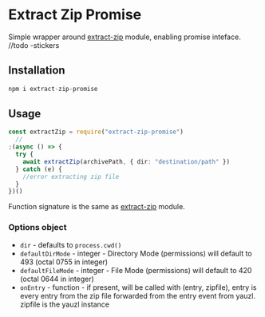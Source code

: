 # Extract Zip Promise

Simple wrapper around [extract-zip](https://www.npmjs.com/package/extract-zip) module, enabling promise inteface.
//todo -stickers

## Installation

```js
npm i extract-zip-promise
```

## Usage

```ts
const extractZip = require("extract-zip-promise")
  //
;(async () => {
  try {
    await extractZip(archivePath, { dir: "destination/path" })
  } catch (e) {
    //error extracting zip file
  }
})()
```

Function signature is the same as [extract-zip](https://www.npmjs.com/package/extract-zip) module.

### Options object

- `dir` - defaults to `process.cwd()`
- `defaultDirMode` - integer - Directory Mode (permissions) will default to 493 (octal 0755 in integer)
- `defaultFileMode` - integer - File Mode (permissions) will default to 420 (octal 0644 in integer)
- `onEntry` - function - if present, will be called with (entry, zipfile), entry is every entry from the zip file forwarded from the entry event from yauzl. zipfile is the yauzl instance
